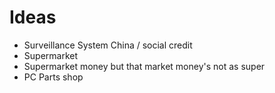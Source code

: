 # Ideas
- Surveillance System China / social credit
- Supermarket
- Supermarket money but that market money's not as super
- PC Parts shop
